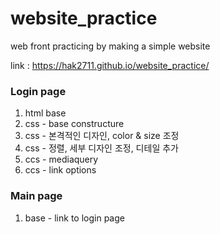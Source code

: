 # website_practice
web front practicing by making a simple website

link : https://hak2711.github.io/website_practice/

### Login page

1. html base
2. css - base constructure
3. css - 본격적인 디자인, color & size 조정
4. css - 정렬, 세부 디자인 조정, 디테일 추가
5. ccs - mediaquery
6. ccs - link options

### Main page

1. base - link to login page
